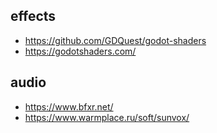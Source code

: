 ## effects

- <https://github.com/GDQuest/godot-shaders>
- <https://godotshaders.com/>

## audio

- <https://www.bfxr.net/>
- <https://www.warmplace.ru/soft/sunvox/>

